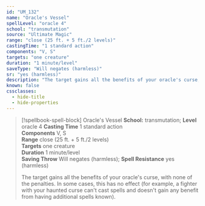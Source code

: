 ```yaml
---
id: "UM_132"
name: "Oracle's Vessel"
spellLevel: "oracle 4"
school: "transmutation"
source: "Ultimate Magic"
range: "close (25 ft. + 5 ft./2 levels)"
castingTime: "1 standard action"
components: "V, S"
targets: "one creature"
duration: "1 minute/level"
saveType: "Will negates (harmless)"
sr: "yes (harmless)"
description: "The target gains all the benefits of your oracle's curse, with none of the penalties. In some cases, this has no effect (for example, a fighter with your haunted curse can't cast spells and doesn't gain any benefit from having additional spells known)."
known: false
cssclasses:
  - hide-title
  - hide-properties
---
```


> [!spellbook-spell-block] Oracle's Vessel
> **School:** transmutation; **Level** oracle 4
> **Casting Time** 1 standard action  
> **Components** V, S  
> **Range** close (25 ft. + 5 ft./2 levels)  
> **Targets** one creature  
> **Duration** 1 minute/level  
> **Saving Throw** Will negates (harmless); **Spell Resistance** yes (harmless)
> 
> The target gains all the benefits of your oracle's curse, with none of the penalties. In some cases, this has no effect (for example, a fighter with your haunted curse can't cast spells and doesn't gain any benefit from having additional spells known).